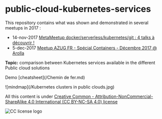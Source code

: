 # public-cloud-kubernetes-services

This repository contains what was shown and demonstrated in several meetups in 2017 :

* 14-nov-2017 [MetaMeetup docker/serverless/kubernetes/git : 4 talks à découvrir !](https://www.meetup.com/fr-FR/Kubernetes-Paris/events/244757680/)
* 5-dec-2017 [Meetup AZUG FR - Spécial Containers - Décembre 2017 @ Arolla](https://www.meetup.com/fr-FR/AZUG-FR/events/245186139/)

**Topic:** comparison between Kubernetes services available in the different Public cloud solutions

Demo [cheatsheet](/Chemin de fer.md)

![mindmap](/Kubernetes clusters in public clouds.jpg)

All this content is under [Creative Common - Attribution-NonCommercial-ShareAlike 4.0 International (CC BY-NC-SA 4.0) license](https://creativecommons.org/licenses/by-nc-sa/4.0/)

![CC license logo](https://i.creativecommons.org/l/by-nc-sa/4.0/88x31.png)